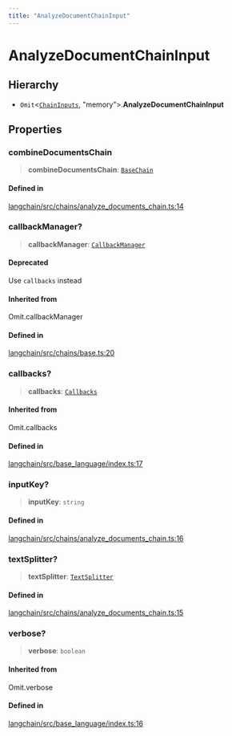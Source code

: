 ```yaml
---
title: "AnalyzeDocumentChainInput"
---
```


# AnalyzeDocumentChainInput

## Hierarchy

- `Omit`<[`ChainInputs`](ChainInputs.md), "memory"\>.**AnalyzeDocumentChainInput**

## Properties

### combineDocumentsChain

> **combineDocumentsChain**: [`BaseChain`](../classes/BaseChain.md)

#### Defined in

[langchain/src/chains/analyze_documents_chain.ts:14](https://github.com/hwchase17/langchainjs/blob/ddf2996/langchain/src/chains/analyze_documents_chain.ts#L14)

### callbackManager?

> **callbackManager**: [`CallbackManager`](../../callbacks/classes/CallbackManager.md)

#### Deprecated

Use `callbacks` instead

#### Inherited from

Omit.callbackManager

#### Defined in

[langchain/src/chains/base.ts:20](https://github.com/hwchase17/langchainjs/blob/ddf2996/langchain/src/chains/base.ts#L20)

### callbacks?

> **callbacks**: [`Callbacks`](../../callbacks/types/Callbacks.md)

#### Inherited from

Omit.callbacks

#### Defined in

[langchain/src/base_language/index.ts:17](https://github.com/hwchase17/langchainjs/blob/ddf2996/langchain/src/base_language/index.ts#L17)

### inputKey?

> **inputKey**: `string`

#### Defined in

[langchain/src/chains/analyze_documents_chain.ts:16](https://github.com/hwchase17/langchainjs/blob/ddf2996/langchain/src/chains/analyze_documents_chain.ts#L16)

### textSplitter?

> **textSplitter**: [`TextSplitter`](../../text_splitter/classes/TextSplitter.md)

#### Defined in

[langchain/src/chains/analyze_documents_chain.ts:15](https://github.com/hwchase17/langchainjs/blob/ddf2996/langchain/src/chains/analyze_documents_chain.ts#L15)

### verbose?

> **verbose**: `boolean`

#### Inherited from

Omit.verbose

#### Defined in

[langchain/src/base_language/index.ts:16](https://github.com/hwchase17/langchainjs/blob/ddf2996/langchain/src/base_language/index.ts#L16)
